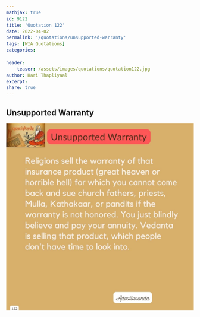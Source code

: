 ```yaml
---
mathjax: true
id: 9122
title: 'Quotation 122'
date: 2022-04-02
permalink: '/quotations/unsupported-warranty'
tags: [WIA Quotations] 
categories: 

header:
    teaser: /assets/images/quotations/quotation122.jpg
author: Hari Thapliyaal 
excerpt:
share: true 
---
```


## Unsupported Warranty

![Unsupported Warranty](/assets/images/quotations/quotation122.jpg)
